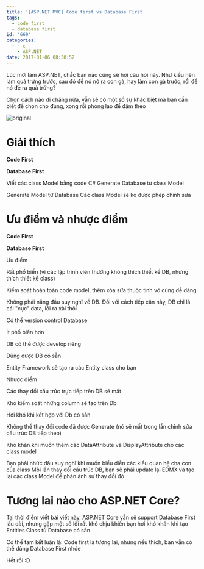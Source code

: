 ```yaml
---
title: '[ASP.NET MVC] Code first vs Database First'
tags:
  - code first
  - database first
id: '669'
categories:
  - - c
    - ASP.NET
date: 2017-01-06 08:30:52
---
```


Lúc mới làm ASP.NET, chắc bạn nào cũng sẽ hỏi câu hỏi này. Như kiểu nên làm quả trứng trước, sau đó để nó nở ra con gà, hay làm con gà trước, rồi để nó đẻ ra quả trứng?

Chọn cách nào đi chăng nữa, vẫn sẽ có một số sự khác biệt mà bạn cần biết để chọn cho đúng, xong rồi phóng lao để đâm theo

![original](https://cuoilennaocacban2.files.wordpress.com/2017/01/original.jpg)
<!-- more -->
# Giải thích

  

**Code First**

**Database First**

Viết các class Model bằng code C# Generate Database từ class Model

Generate Model từ Database Các class Model sẽ ko được phép chỉnh sửa

# Ưu điểm và nhược điểm

  

**Code First**

**Database First**

Ưu điểm

Rất phổ biến (vì các lập trình viên thường không thích thiết kế DB, nhưng thích thiết kế class)

Kiểm soát hoàn toàn code model, thêm xóa sửa thuộc tính vô cùng dễ dàng

Không phải nặng đầu suy nghĩ về DB. Đối với cách tiếp cận này, DB chỉ là cái "cục" data, lôi ra xài thôi

Có thể version control Database

Ít phổ biến hơn

DB có thể được develop riêng

Dùng được DB có sẵn

Entity Framework sẽ tạo ra các Entity class cho bạn

Nhược điểm

Các thay đổi cấu trúc trực tiếp trên DB sẽ mất

Khó kiểm soát những column sẽ tạo trên Db

Hơi khó khi kết hợp với Db có sẵn

Không thể thay đổi code đã được Generate (nó sẽ mất trong lần chỉnh sửa cấu trúc DB tiếp theo)

Khó khăn khi muốn thêm các DataAttribute và DisplayAttribute cho các class model

Bạn phải nhức đầu suy nghĩ khi muốn biểu diễn các kiểu quan hệ cha con của class Mỗi lần thay đổi cấu trúc DB, bạn sẽ phải update lại EDMX và tạo lại các class Model để phản ánh sự thay đổi đó

# Tương lai nào cho ASP.NET Core?

Tại thời điểm viết bài viết này, ASP.NET Core vẫn sẽ support Database First lâu dài, nhưng gặp một số lỗi rất khó chịu khiến bạn hơi khó khăn khi tạo Entities Class từ Database có sẵn

Có thể tạm kết luận là: Code first là tương lai, nhưng nếu thích, bạn vẫn có thể dùng Database First nhóe

Hết rồi :D